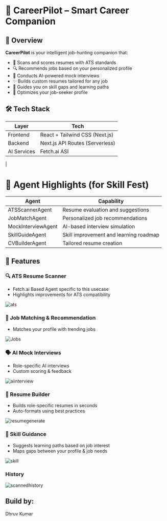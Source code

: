 # 🎯 CareerPilot – Smart Career Companion

## 🧠 Overview

**CareerPilot** is your intelligent job-hunting companion that:
- 📄 Scans and scores resumes with ATS standards
- 🔍 Recommends jobs based on your personalized profile
- 🧠 Conducts AI-powered mock interviews
- ✨ Builds custom resumes tailored for any job
- 🎯 Guides you on skill gaps and learning paths
- 👤 Optimizes your job-seeker profile


## 🛠️ Tech Stack

| Layer         | Tech                            |
|--------------|----------------------------------|
| Frontend     | React + Tailwind CSS (Next.js)   |
| Backend      | Next.js API Routes (Serverless)  |
| AI Services  | Fetch.ai ASI  |
|


# 🤖 Agent Highlights (for Skill Fest)

| Agent               | Capability                            |
|----------------------|----------------------------------|
| ATSScannerAgent    | Resume evaluation and suggestions      |
| JobMatchAgent      | Personalized job recommendations       |
| MockInterviewAgent | AI-based interview simulation          |
| SkillGuideAgent    | Skill improvement and learning roadmap |
| CVBuilderAgent     | Tailored resume creation               |


## 🚀 Features

### 🔍 ATS Resume Scanner
- Fetch.ai Based Agent specific to this usecase
- Highlights improvements for ATS compatibility  
  
![ats](https://github.com/user-attachments/assets/07eb225d-39bd-4e21-a7f3-014ca000e647)


### 🧠 Job Matching & Recommendation
- Matches your profile with trending jobs  
  

![Jobs](https://github.com/user-attachments/assets/56beb424-2246-44c8-a81d-43e65c7151f6)


### 🗣️ AI Mock Interviews
- Role-specific AI interviews
- Custom scoring & feedback  
  

![aiinterview](https://github.com/user-attachments/assets/fb8a3c85-148d-4d2a-9ef8-91b0a5372afb)

### 🧾 Resume Builder
- Builds role-specific resumes in seconds
- Auto-formats using best practices  
  

![resumegenerate](https://github.com/user-attachments/assets/9edaebb4-c40c-4bcf-a8fb-6c63645d0bd0)


### 🧭 Skill Guidance
- Suggests learning paths based on job interest
- Maps gaps between your profile & job needs  
  

![skill](https://github.com/user-attachments/assets/be3c5957-0d4e-4685-a615-2d364c9f865b)
  
### History
![scannedhistory](https://github.com/user-attachments/assets/b014dc92-99f1-45c0-b629-198d177c5246)



## Build by:
Dhruv Kumar

  
  
  



